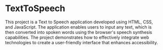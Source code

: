 # TextToSpeech
 This project is a Text to Speech application developed using HTML, CSS, and JavaScript. The application enables users to input any text, which is then converted into spoken words using the browser's speech synthesis capabilities. The project demonstrates how to effectively integrate web technologies to create a user-friendly interface that enhances accessibility.
